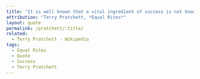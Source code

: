 ```yaml
---
title: "It is well known that a vital ingredient of success is not knowing that what you're attempting can't be done."
attribution: "Terry Pratchett, *Equal Rites*"
layout: quote
permalink: /pratchett/:title/
related:
  - Terry Pratchett - Wikipedia
tags:
  - Equal Rites
  - Quote
  - Success
  - Terry Pratchett
---
```

